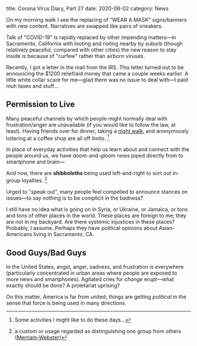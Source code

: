 title: Corona Virus Diary, Part 27
date: 2020-06-02
category: News

On my morning walk I see the replacing of "WEAR A MASK" signs/banners
with new content. Narratives are swapped like pairs of sneakers.

Talk of "COVID-19" is rapidly replaced by other impending
matters&mdash;in Sacramento, California with looting and rioting
nearby by suburb (though relatively peaceful, compared with other
cities) the new reason to stay inside is because of "curfew" rather
than airborn viruses.

Recently, I got a letter in the mail from the IRS. This letter turned
out to be announcing the $1200 relief/aid money that came a couple
weeks earlier. A little white collar scare for me&mdash;glad there was
no issue to deal with&mdash;I paid muh taxes and stuff...

Permission to Live
------------------

Many peaceful channels by which people might normally deal with
frustration/anger are unavailable (if you would like to follow the
law, at least). Having friends over for dinner, taking a [night
walk](https://knowyourmeme.com/photos/1412317-doomer), and anonymously
loitering at a coffee shop are all off limits. [^1]

In place of everyday activities that help us learn about and connect
with the people around us, we have doom-and-gloom news piped directly
from to smartphone and brain&mdash;

And now, there are **shibboleths** being used left-and-right to sort
out in-group loyalties. [^2]

Urged to "speak out", many people feel compelled to announce stances
on issues&mdash;to say nothing is to be complicit in the badness?

I still have no idea what is going on in Syria, or Ukraine, or
Jamaica, or tons and tons of other places in the world. These places
are foreign to me; they are not in my backyard. Are there systemic
injustices in these places? Probably, I assume. Perhaps they have
political opinions about Asian-Americans living in Sacramento, CA.

Good Guys/Bad Guys
------------------

In the United States, angst, anger, sadness, and frustration is
everywhere (particularly concentrated in urban areas where people are
exposed to more news and smartphones). Agitated cries for *change*
erupt&mdash;what exactly should be done? A proletariat uprising?

On this matter, America is far from united; things are getting
*political* in the sense that force is being used in many directions.


[^1]: Some activities I might like to do these days...
[^2]: a custom or usage regarded as distinguishing one group from
    others
    ([Merriam-Webster](https://www.merriam-webster.com/dictionary/shibboleth))

